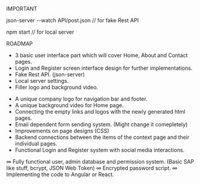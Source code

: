 IMPORTANT

json-server --watch API/post.json // for fake Rest API

npm start // for local server



ROADMAP

+ 3 basic user interface part which will cover Home, About and Contact pages. 
+ Login and Register screen interface design for further implementations.
+ Fake Rest API. (json-server)
+ Local server settings.
+ Filler logo and background video.

- A unique company logo for navigation bar and footer.
- A unique background video for Home page.
- Connecting the empty links and logos with the newly generated html pages.
- Email dependent form sending system. (Might change it comepletely)
- Improvements on page designs (CSS)
- Backend connections between the items of the context page and their individual pages.
- Functional Login and Register system with social media interactions.


∞ Fully functional user, admin database and permission system. (Basic SAP like stuff, bcrypt, JSON Web Token)
∞ Encrypted password script.
∞ Implementing the code to Angular or React.